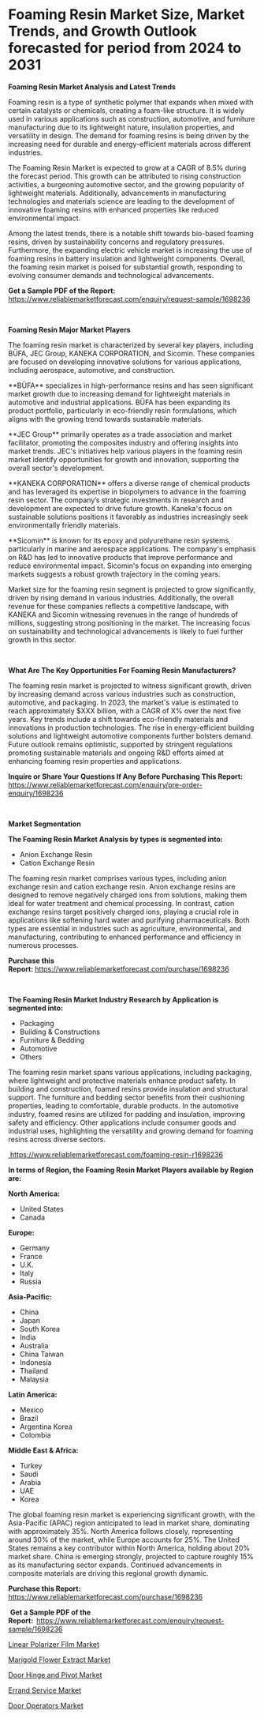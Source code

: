 <p><h1>Foaming Resin Market Size, Market Trends, and Growth Outlook forecasted for period from 2024 to 2031</h1></p><p><strong>Foaming Resin Market Analysis and Latest Trends</strong></p>
<p><p>Foaming resin is a type of synthetic polymer that expands when mixed with certain catalysts or chemicals, creating a foam-like structure. It is widely used in various applications such as construction, automotive, and furniture manufacturing due to its lightweight nature, insulation properties, and versatility in design. The demand for foaming resins is being driven by the increasing need for durable and energy-efficient materials across different industries.</p><p>The Foaming Resin Market is expected to grow at a CAGR of 8.5% during the forecast period. This growth can be attributed to rising construction activities, a burgeoning automotive sector, and the growing popularity of lightweight materials. Additionally, advancements in manufacturing technologies and materials science are leading to the development of innovative foaming resins with enhanced properties like reduced environmental impact.</p><p>Among the latest trends, there is a notable shift towards bio-based foaming resins, driven by sustainability concerns and regulatory pressures. Furthermore, the expanding electric vehicle market is increasing the use of foaming resins in battery insulation and lightweight components. Overall, the foaming resin market is poised for substantial growth, responding to evolving consumer demands and technological advancements.</p></p>
<p><strong>Get a Sample PDF of the Report:&nbsp;</strong> <a href="https://www.reliablemarketforecast.com/enquiry/request-sample/1698236?utm_campaign=1169&utm_medium=2&utm_source=Github&utm_content=ia&utm_term=11112024&utm_id=foaming-resin">https://www.reliablemarketforecast.com/enquiry/request-sample/1698236</a></p>
<p>&nbsp;</p>
<p><strong>Foaming Resin Major Market Players</strong></p>
<p><p>The foaming resin market is characterized by several key players, including BÜFA, JEC Group, KANEKA CORPORATION, and Sicomin. These companies are focused on developing innovative solutions for various applications, including aerospace, automotive, and construction.</p><p>**BÜFA** specializes in high-performance resins and has seen significant market growth due to increasing demand for lightweight materials in automotive and industrial applications. BÜFA has been expanding its product portfolio, particularly in eco-friendly resin formulations, which aligns with the growing trend towards sustainable materials.</p><p>**JEC Group** primarily operates as a trade association and market facilitator, promoting the composites industry and offering insights into market trends. JEC's initiatives help various players in the foaming resin market identify opportunities for growth and innovation, supporting the overall sector's development.</p><p>**KANEKA CORPORATION** offers a diverse range of chemical products and has leveraged its expertise in biopolymers to advance in the foaming resin sector. The company’s strategic investments in research and development are expected to drive future growth. Kaneka's focus on sustainable solutions positions it favorably as industries increasingly seek environmentally friendly materials.</p><p>**Sicomin** is known for its epoxy and polyurethane resin systems, particularly in marine and aerospace applications. The company's emphasis on R&D has led to innovative products that improve performance and reduce environmental impact. Sicomin's focus on expanding into emerging markets suggests a robust growth trajectory in the coming years.</p><p>Market size for the foaming resin segment is projected to grow significantly, driven by rising demand in various industries. Additionally, the overall revenue for these companies reflects a competitive landscape, with KANEKA and Sicomin witnessing revenues in the range of hundreds of millions, suggesting strong positioning in the market. The increasing focus on sustainability and technological advancements is likely to fuel further growth in this sector.</p></p>
<p>&nbsp;</p>
<p><strong>What Are The Key Opportunities For Foaming Resin Manufacturers?</strong></p>
<p><p>The foaming resin market is projected to witness significant growth, driven by increasing demand across various industries such as construction, automotive, and packaging. In 2023, the market's value is estimated to reach approximately $XXX billion, with a CAGR of X% over the next five years. Key trends include a shift towards eco-friendly materials and innovations in production technologies. The rise in energy-efficient building solutions and lightweight automotive components further bolsters demand. Future outlook remains optimistic, supported by stringent regulations promoting sustainable materials and ongoing R&D efforts aimed at enhancing foaming resin properties and applications.</p></p>
<p><strong>Inquire or Share Your Questions If Any Before Purchasing This Report:</strong> <a href="https://www.reliablemarketforecast.com/enquiry/pre-order-enquiry/1698236?utm_campaign=1169&utm_medium=2&utm_source=Github&utm_content=ia&utm_term=11112024&utm_id=foaming-resin">https://www.reliablemarketforecast.com/enquiry/pre-order-enquiry/1698236</a></p>
<p>&nbsp;</p>
<p><strong>Market Segmentation</strong></p>
<p><strong>The Foaming Resin Market Analysis by types is segmented into:</strong></p>
<p><ul><li>Anion Exchange Resin</li><li>Cation Exchange Resin</li></ul></p>
<p><p>The foaming resin market comprises various types, including anion exchange resin and cation exchange resin. Anion exchange resins are designed to remove negatively charged ions from solutions, making them ideal for water treatment and chemical processing. In contrast, cation exchange resins target positively charged ions, playing a crucial role in applications like softening hard water and purifying pharmaceuticals. Both types are essential in industries such as agriculture, environmental, and manufacturing, contributing to enhanced performance and efficiency in numerous processes.</p></p>
<p><strong>Purchase this Report:&nbsp;</strong><a href="https://www.reliablemarketforecast.com/purchase/1698236?utm_campaign=1169&utm_medium=2&utm_source=Github&utm_content=ia&utm_term=11112024&utm_id=foaming-resin">https://www.reliablemarketforecast.com/purchase/1698236</a></p>
<p>&nbsp;</p>
<p><strong>The Foaming Resin Market Industry Research by Application is segmented into:</strong></p>
<p><ul><li>Packaging</li><li>Building & Constructions</li><li>Furniture & Bedding</li><li>Automotive</li><li>Others</li></ul></p>
<p><p>The foaming resin market spans various applications, including packaging, where lightweight and protective materials enhance product safety. In building and construction, foamed resins provide insulation and structural support. The furniture and bedding sector benefits from their cushioning properties, leading to comfortable, durable products. In the automotive industry, foamed resins are utilized for padding and insulation, improving safety and efficiency. Other applications include consumer goods and industrial uses, highlighting the versatility and growing demand for foaming resins across diverse sectors.</p></p>
<p><a href="https://www.reliablemarketforecast.com/foaming-resin-r1698236?utm_campaign=1169&utm_medium=2&utm_source=Github&utm_content=ia&utm_term=11112024&utm_id=foaming-resin">&nbsp;https://www.reliablemarketforecast.com/foaming-resin-r1698236</a></p>
<p><strong>In terms of Region, the Foaming Resin Market Players available by Region are:</strong></p>
<p>
    <p> <strong> North America: </strong>
        <ul>
            <li>United States</li>
            <li>Canada</li>
        </ul>
        </p> 
    <p> <strong> Europe: </strong>
        <ul>
            <li>Germany</li>
            <li>France</li>
            <li>U.K.</li>
            <li>Italy</li>
            <li>Russia</li>
        </ul>
        </p> 
    <p> <strong> Asia-Pacific: </strong>
        <ul>
            <li>China</li>
            <li>Japan</li>
            <li>South Korea</li>
            <li>India</li>
            <li>Australia</li>
            <li>China Taiwan</li>
            <li>Indonesia</li>
            <li>Thailand</li>
            <li>Malaysia</li>
        </ul>
        </p> 
    <p> <strong> Latin America: </strong>
        <ul>
            <li>Mexico</li>
            <li>Brazil</li>
            <li>Argentina Korea</li>
            <li>Colombia</li>
        </ul>
        </p> 
    <p> <strong> Middle East & Africa: </strong>
        <ul>
            <li>Turkey</li>
            <li>Saudi</li>
            <li>Arabia</li>
            <li>UAE</li>
            <li>Korea</li>
        </ul>
    </p>
    </p>
<p><p>The global foaming resin market is experiencing significant growth, with the Asia-Pacific (APAC) region anticipated to lead in market share, dominating with approximately 35%. North America follows closely, representing around 30% of the market, while Europe accounts for 25%. The United States remains a key contributor within North America, holding about 20% market share. China is emerging strongly, projected to capture roughly 15% as its manufacturing sector expands. Continued advancements in composite materials are driving this regional growth dynamic.</p></p>
<p><strong>Purchase this Report: </strong><a href="https://www.reliablemarketforecast.com/purchase/1698236?utm_campaign=1169&utm_medium=2&utm_source=Github&utm_content=ia&utm_term=11112024&utm_id=foaming-resin">https://www.reliablemarketforecast.com/purchase/1698236</a></p>
<p>&nbsp;<strong>Get a Sample PDF of the Report:&nbsp;&nbsp;</strong><a href="https://www.reliablemarketforecast.com/enquiry/request-sample/1698236?utm_campaign=1169&utm_medium=2&utm_source=Github&utm_content=ia&utm_term=11112024&utm_id=foaming-resin">https://www.reliablemarketforecast.com/enquiry/request-sample/1698236</a></p>
<p><strong></strong></p>
<p><p><a href="https://github.com/brittroma9i/Market-Research-Report-List-1/blob/main/linear-polarizer-film-market.md?utm_campaign=1169&utm_medium=2&utm_source=Github&utm_content=ia&utm_term=11112024&utm_id=foaming-resin">Linear Polarizer Film Market</a></p><p><a href="https://github.com/eleanore16mal/Market-Research-Report-List-1/blob/main/marigold-flower-extract-market.md?utm_campaign=1169&utm_medium=2&utm_source=Github&utm_content=ia&utm_term=11112024&utm_id=foaming-resin">Marigold Flower Extract Market</a></p><p><a href="https://www.linkedin.com/pulse/global-door-hinge-pivot-131-cagr-forecast-2024-2031-98c5f?utm_campaign=1169&utm_medium=2&utm_source=Github&utm_content=ia&utm_term=11112024&utm_id=foaming-resin">Door Hinge and Pivot Market</a></p><p><a href="https://issuu.com/reportprime-2/docs/errand-service-market-size-2030.ppt_0d3826cfbb2443?utm_campaign=1169&utm_medium=2&utm_source=Github&utm_content=ia&utm_term=11112024&utm_id=foaming-resin">Errand Service Market</a></p><p><a href="https://www.linkedin.com/pulse/door-operators-market-industry-landscape-growth-trajectories-qdo0f?utm_campaign=1169&utm_medium=2&utm_source=Github&utm_content=ia&utm_term=11112024&utm_id=foaming-resin">Door Operators Market</a></p></p>